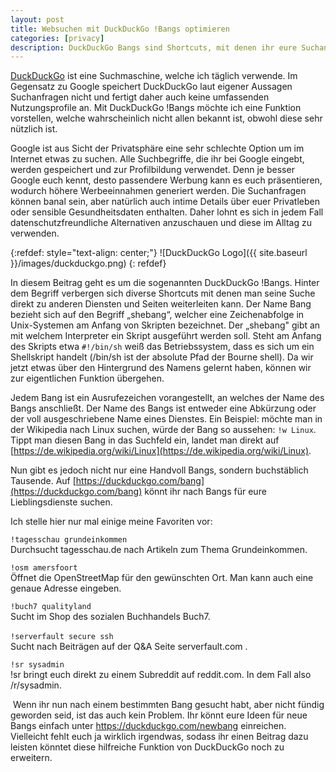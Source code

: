 ```yaml
---
layout: post
title: Websuchen mit DuckDuckGo !Bangs optimieren
categories: [privacy]
description: DuckDuckGo Bangs sind Shortcuts, mit denen ihr eure Suchanfragen zu anderen Webseiten umleiten könnt. Ein paar dieser praktischen Shortcuts stelle ich euch vor.
---
```


[DuckDuckGo](https://duckduckgo.com) ist eine Suchmaschine, welche ich täglich verwende. Im Gegensatz zu Google speichert DuckDuckGo laut eigener Aussagen Suchanfragen nicht und fertigt daher auch keine umfassenden Nutzungsprofile an. Mit DuckDuckGo !Bangs möchte ich eine Funktion vorstellen, welche wahrscheinlich nicht allen bekannt ist, obwohl diese sehr nützlich ist.

Google ist aus Sicht der Privatsphäre eine sehr schlechte Option um im Internet etwas zu suchen. Alle Suchbegriffe, die ihr bei Google eingebt, werden gespeichert und zur Profilbildung verwendet. Denn je besser Google euch kennt, desto passendere Werbung kann es euch präsentieren, wodurch höhere Werbeeinnahmen generiert werden. Die Suchanfragen können banal sein, aber natürlich auch intime Details über euer Privatleben oder sensible Gesundheitsdaten enthalten. Daher lohnt es sich in jedem Fall datenschutzfreundliche Alternativen anzuschauen und diese im Alltag zu verwenden.  

{:refdef: style="text-align: center;"}
![DuckDuckGo Logo]({{ site.baseurl }}/images/duckduckgo.png)
{: refdef}

In diesem Beitrag geht es um die sogenannten DuckDuckGo !Bangs. Hinter dem Begriff verbergen sich diverse Shortcuts mit denen man seine Suche direkt zu anderen Diensten und Seiten weiterleiten kann. Der Name Bang bezieht sich auf den Begriff „shebang“, welcher eine Zeichenabfolge in Unix-Systemen am Anfang von Skripten bezeichnet. Der „shebang" gibt an mit welchem Interpreter ein Skript ausgeführt werden soll. Steht am Anfang des Skripts etwa `#!/bin/sh` weiß das Betriebssystem, dass es sich um ein Shellskript handelt (/bin/sh ist der absolute Pfad der Bourne shell). Da wir jetzt etwas über den Hintergrund des Namens gelernt haben, können wir zur eigentlichen Funktion übergehen.  

Jedem Bang ist ein Ausrufezeichen vorangestellt, an welches der Name des Bangs anschließt. Der Name des Bangs ist entweder eine Abkürzung oder der voll ausgeschriebene Name eines Dienstes. Ein Beispiel: möchte man in der Wikipedia nach Linux suchen, würde der Bang so aussehen: `!w Linux`. Tippt man diesen Bang in das Suchfeld ein, landet man direkt auf [https://de.wikipedia.org/wiki/Linux](https://de.wikipedia.org/wiki/Linux). 

Nun gibt es jedoch nicht nur eine Handvoll Bangs, sondern buchstäblich Tausende. Auf [https://duckduckgo.com/bang](https://duckduckgo.com/bang) könnt ihr nach Bangs für eure Lieblingsdienste suchen.

Ich stelle hier nur mal einige meine Favoriten vor:

`!tagesschau grundeinkommen`  
Durchsucht tagesschau.de nach Artikeln zum Thema Grundeinkommen.

`!osm amersfoort`  
Öffnet die OpenStreetMap für den gewünschten Ort. Man kann auch eine genaue Adresse eingeben.  

`!buch7 qualityland`  
 Sucht im Shop des sozialen Buchhandels Buch7.  

`!serverfault secure ssh`   
Sucht nach Beiträgen auf der Q&A Seite serverfault.com .  

`!sr sysadmin`  
!sr bringt euch direkt zu einem Subreddit auf reddit.com. In dem Fall also /r/sysadmin.  

 Wenn ihr nun nach einem bestimmten Bang gesucht habt, aber nicht fündig geworden seid, ist das auch kein Problem. Ihr könnt eure Ideen für neue Bangs einfach unter <https://duckduckgo.com/newbang> einreichen. Vielleicht fehlt euch ja wirklich irgendwas, sodass ihr einen Beitrag dazu leisten könntet diese hilfreiche Funktion von DuckDuckGo noch zu erweitern.

